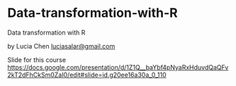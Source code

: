 # Data-transformation-with-R

Data transformation with R

by Lucia Chen  luciasalar@gmail.com


Slide for this course
https://docs.google.com/presentation/d/1Z1Q__baYbf4pNyaRxHduvdQaQFv2kT2dFhCkSm0ZaI0/edit#slide=id.g20ee16a30a_0_110

